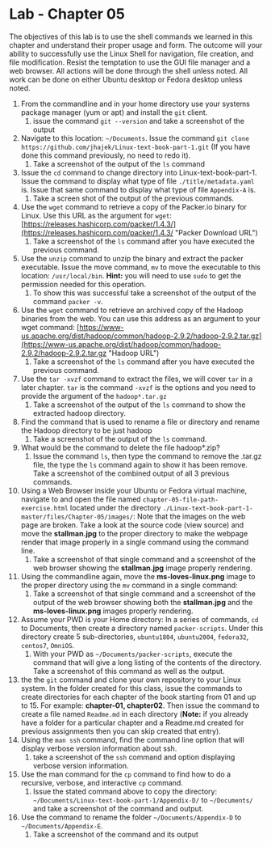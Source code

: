 # Lab - Chapter 05

The objectives of this lab is to use the shell commands we learned in this chapter and understand their proper usage and form. The outcome will your ability to successfully use the Linux Shell for navigation, file creation, and file modification. Resist the temptation to use the GUI file manager and a web browser.  All actions will be done through the shell unless noted.  All work can be done on either Ubuntu desktop or Fedora desktop unless noted.

1) From the commandline and in your home directory use your systems package manager (yum or apt) and install the `git` client.  
    1. issue the command ```git --version``` and take a screenshot of the output
1) Navigate to this location: `~/Documents`.  Issue the command ```git clone https://github.com/jhajek/Linux-text-book-part-1.git```  (If you have done this command previously, no need to redo it).
    1. Take a screenshot of the output of the ```ls``` command
1) Issue the ```cd``` command to change directory into Linux-text-book-part-1.  Issue the command to display what type of file ```./title/metadata.yaml``` is.  Issue that same command to display what type of file ```Appendix-A``` is.
    1. Take a screen shot of the output of the previous commands.
1) Use the ```wget``` command to retrieve a copy of the Packer.io binary for Linux.  Use this URL as the argument for ```wget```:[https://releases.hashicorp.com/packer/1.4.3/](https://releases.hashicorp.com/packer/1.4.3/ "Packer Download URL")
    1. Take a screenshot of the ```ls``` command after you have executed the previous command.
1) Use the ```unzip``` command to unzip the binary and extract the packer executable.  Issue the move command, `mv` to move the executable to this location: ```/usr/local/bin```.  **Hint:** you will need to use `sudo` to get the permission needed for this operation.
    1. To show this was successful take a screenshot of the output of the command ```packer -v```.
1) Use the ```wget``` command to retrieve an archived copy of the Hadoop binaries from the web.  You can use this address as an argument to your wget command: [https://www-us.apache.org/dist/hadoop/common/hadoop-2.9.2/hadoop-2.9.2.tar.gz](https://www-us.apache.org/dist/hadoop/common/hadoop-2.9.2/hadoop-2.9.2.tar.gz "Hadoop URL")
    1. Take a screenshot of the ```ls``` command after you have executed the previous command.
1) Use the ```tar -xvzf``` command to extract the files, we will cover ```tar``` in a later chapter.  ```tar``` is the command ```-xvzf``` is the options and you need to provide the argument of the ```hadoop*.tar.gz```
    1. Take a screenshot of the output of the ```ls``` command to show the extracted hadoop directory.  
1) Find the command that is used to rename a file or directory and rename the Hadoop directory to be just hadoop
    1. Take a screenshot of the output of the ```ls``` command.
1) What would be the command to delete the file hadoop*.zip?
    1. Issue the command ```ls```, then type the command to remove the .tar.gz file, the type the ```ls``` command again to show it has been remove.  Take a screenshot of the combined output of all 3 previous commands.
1) Using a Web Browser inside your Ubuntu or Fedora virtual machine, navigate to and open the file named ```chapter-05-file-path-exercise.html``` located under the directory ```./Linux-text-book-part-1-master/files/Chapter-05/images/```:  Note that the images on the web page are broken.   Take a look at the source code (view source) and move the **stallman.jpg**  to the proper directory to make the webpage render that image properly in a single command using the command line.  
    1. Take a screenshot of that single command and a screenshot of the web browser showing the **stallman.jpg** image properly rendering.
1) Using the commandline again, move the **ms-loves-linux.png** image to the proper directory using the ```mv``` command in a single command:
    1. Take a screenshot of that single command and a screenshot of the output of the web browser showing both the **stallman.jpg** and the **ms-loves-linux.png** images properly rendering.
1) Assume your PWD is your Home directory: In a series of commands, ```cd``` to Documents, then create a directory named ```packer-scripts```.  Under this directory create 5 sub-directories, ```ubuntu1804```, ```ubuntu2004```, ```fedora32```, ```centos7```, ```OmniOS```.  
    1. With your PWD as ```~/Documents/packer-scripts```, execute the command that will give a long listing of the contents of the directory.  Take a screenshot of this command as well as the output.
1) the the `git` command and clone your own repository to your Linux system.  In the folder created for this class, issue the commands to create directories for each chapter of the book starting from 01 and up to 15.  For example: **chapter-01, chapter02**.  Then issue the command to create a file named `Readme.md` in each directory (**Note:** if you already have a folder for a particular chapter and a Readme.md created for previous assignments then you can skip created that entry).
1) Using the `man ssh` command, find the command line option that will display verbose version information about ssh.  
    1. take a screenshot of the `ssh` command and option displaying verbose version information.
1) Use the man command for the `cp` command to find how to do a recursive, verbose, and interactive `cp` command.
    1. Issue the stated command above to copy the directory:
     `~/Documents/Linux-text-book-part-1/Appendix-D/` to `~/Documents/`
     and take a screenshot of the command and output.
1) Use the command to rename the folder `~/Documents/Appendix-D` to `~/Documents/Appendix-E`.
    1. Take a screenshot of the command and its output
